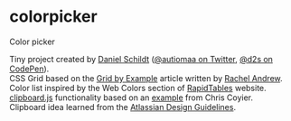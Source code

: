 # colorpicker

Color picker

Tiny project created by <a href="http://autiomaa.org/" title="Link to personal website" target="_blank" role="link" rel="noopener">Daniel Schildt</a> (<a href="https://twitter.com/autiomaa" title="@autiomaa on Twitter" target="_blank" role="link" rel="noopener noreferrer">@autiomaa on Twitter</a>, <a href="https://codepen.io/d2s/" title="@d2s on CodePen" target="_blank" role="link" rel="noopener noreferrer">@d2s on CodePen</a>).<br>
      CSS Grid based on the <a href="https://gridbyexample.com/patterns/header-asmany-footer/" title="Article: Header, footer, centre panel containing as many items as fit" target="_blank" role="link" rel="noopener noreferrer">Grid by Example</a> article written by <a href="https://codepen.io/rachelandrew/" title="@rachelandrew on CodePen" target="_blank" role="link" rel="noopener noreferrer">Rachel Andrew</a>.<br>
      Color list inspired by the Web Colors section of <a href="https://www.rapidtables.com/web/color/index.html" title="Link to Web Colors section" target="_blank" role="link" rel="noopener noreferrer">RapidTables</a> website.<br>
      <a href="https://clipboardjs.com/" title="Link to Clipboard.js website" target="_blank" role="link" rel="noopener noreferrer">clipboard.js</a> functionality based on an <a href="https://codepen.io/chriscoyier/pen/bBBLRE" title="CodePen example: Simplest Possible Clipboard.js" target="_blank" role="link" rel="noopener noreferrer">example</a> from Chris Coyier.<br>
      Clipboard idea learned from the <a href="https://www.atlassian.design/server/foundations/colors/" title="Colors | Foundations" target="_blank" role="link" rel="noopener noreferrer">Atlassian Design Guidelines</a>.
